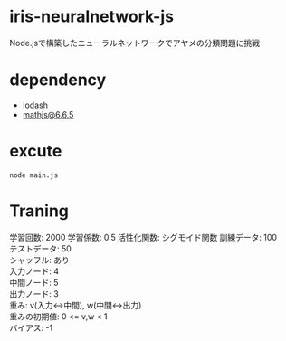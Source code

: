 # iris-neuralnetwork-js
Node.jsで構築したニューラルネットワークでアヤメの分類問題に挑戦

# dependency
* lodash
* mathjs@6.6.5

# excute
`node main.js`

# Traning
学習回数: 2000
学習係数: 0.5
活性化関数: シグモイド関数
訓練データ: 100  
テストデータ: 50  
シャッフル: あり  
入力ノード: 4  
中間ノード: 5  
出力ノード: 3  
重み: v(入力<->中間), w(中間<->出力)  
重みの初期値: 0 <= v,w < 1  
バイアス: -1  